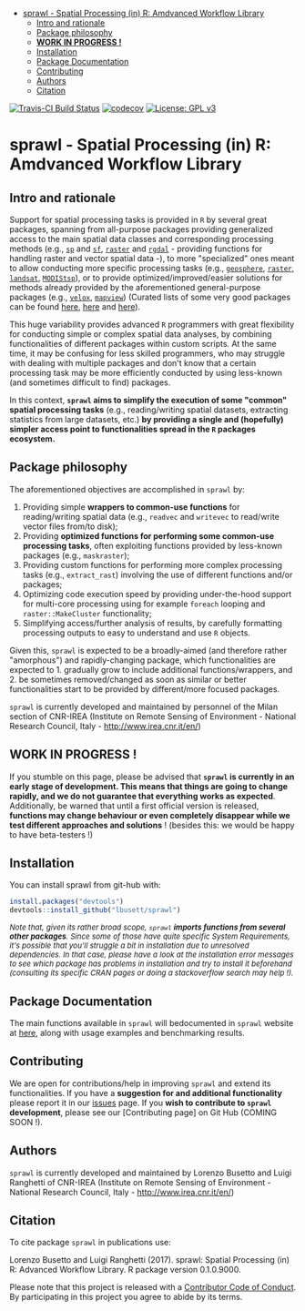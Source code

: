 
-   [sprawl - Spatial Processing (in) R: Amdvanced Workflow Library](#sprawl---spatial-processing-in-r-amdvanced-workflow-library)
    -   [Intro and rationale](#intro-and-rationale)
    -   [Package philosophy](#package-philosophy)
    -   [**WORK IN PROGRESS !**](#work-in-progress)
    -   [Installation](#installation)
    -   [Package Documentation](#package-documentation)
    -   [Contributing](#contributing)
    -   [Authors](#authors)
    -   [Citation](#citation)

<!-- README.md is generated from README.Rmd. Please edit that file -->
[![Travis-CI Build Status](https://travis-ci.org/lbusett/sprawl.svg?branch=master)](https://travis-ci.org/lbusett/sprawl) [![codecov](https://codecov.io/gh/lbusett/sprawl/branch/master/graph/badge.svg?token=0yWdr6gWG7)](https://codecov.io/gh/lbusett/sprawl) [![License: GPL v3](https://img.shields.io/badge/License-GPL%20v3-blue.svg)](http://www.gnu.org/licenses/gpl-3.0)

sprawl - Spatial Processing (in) R: Amdvanced Workflow Library
==============================================================

Intro and rationale
-------------------

Support for spatial processing tasks is provided in `R` by several great packages, spanning from all-purpose packages providing generalized access to the main spatial data classes and corresponding processing methods (e.g., [`sp`](https://cran.r-project.org/web/packages/sp/index.html) and [`sf`](https://cran.r-project.org/web/packages/sf/index.html), [`raster`](https://cran.r-project.org/web/packages/raster/index.html) and [`rgdal`](https://cran.r-project.org/web/packages/rgdal/index.html) - providing functions for handling raster and vector spatial data -), to more "specialized" ones meant to allow conducting more specific processing tasks (e.g., [`geosphere`](https://cran.r-project.org/web/packages/geosphere/index.html), [`raster`](https://cran.r-project.org/web/packages/raster/index.html), [`landsat`](https://cran.r-project.org/web/packages/landsat/index.html), [`MODIStsp`](https://cran.r-project.org/web/packages/MODIStsp/index.html)), or to provide optimized/improved/easier solutions for methods already provided by the aforementioned general-purpose packages (e.g., [`velox`](https://cran.r-project.org/web/packages/velox/index.html), [`mapview`](https://cran.r-project.org/web/packages/mapview/index.html)) (Curated lists of some very good packages can be found [here](https://cran.r-project.org/web/views/Spatial.html), [here](https://ropensci.org/blog/blog/2016/11/22/geospatial-suite) and [here](https://github.com/ropensci/maptools)).

This huge variability provides advanced `R` programmers with great flexibility for conducting simple or complex spatial data analyses, by combining functionalities of different packages within custom scripts. At the same time, it may be confusing for less skilled programmers, who may struggle with dealing with multiple packages and don't know that a certain processing task may be more efficiently conducted by using less-known (and sometimes difficult to find) packages.

In this context, **`sprawl` aims to simplify the execution of some "common" spatial processing tasks** (e.g., reading/writing spatial datasets, extracting statistics from large datasets, etc.) **by providing a single and (hopefully) simpler access point to functionalities spread in the `R` packages ecosystem.**

Package philosophy
------------------

The aforementioned objectives are accomplished in `sprawl` by:

1.  Providing simple **wrappers to common-use functions** for reading/writing spatial data (e.g., `readvec` and `writevec` to read/write vector files from/to disk);
2.  Providing **optimized functions for performing some common-use processing tasks**, often exploiting functions provided by less-known packages (e.g., `maskraster`);
3.  Providing custom functions for performing more complex processing tasks (e.g., `extract_rast`) involving the use of different functions and/or packages;
4.  Optimizing code execution speed by providing under-the-hood support for multi-core processing using for example `foreach` looping and `raster::MakeCluster` functionality;
5.  Simplifying access/further analysis of results, by carefully formatting processing outputs to easy to understand and use `R` objects.

Given this, `sprawl` is expected to be a broadly-aimed (and therefore rather "amorphous") and rapidly-changing package, which functionalities are expected to 1. gradually grow to include additional functions/wrappers, and 2. be sometimes removed/changed as soon as similar or better functionalities start to be provided by different/more focused packages.

`sprawl` is currently developed and maintained by personnel of the Milan section of CNR-IREA (Institute on Remote Sensing of Environment - National Research Council, Italy - <http://www.irea.cnr.it/en/>)

**WORK IN PROGRESS !**
----------------------

If you stumble on this page, please be advised that **`sprawl` is currently in an early stage of development. This means that things are going to change rapidly, and we do not guarantee that everything works as expected**. Additionally, be warned that until a first official version is released, **functions may change behaviour or even completely disappear while we test different approaches and solutions** ! (besides this: we would be happy to have beta-testers !)

Installation
------------

You can install sprawl from git-hub with:

``` r
install.packages("devtools")
devtools::install_github("lbusett/sprawl")
```

<font size="2"> *Note that, given its rather broad scope, `sprawl` **imports functions from several other packages**. Since some of those have quite specific System Requirements, it's possible that you'll struggle a bit in installation due to unresolved dependencies. In that case, please have a look at the installation error messages to see which package has problems in installation and try to install it beforehand (consulting its specific CRAN pages or doing a stackoverflow search may help !).* </font>

Package Documentation
---------------------

The main functions available in `sprawl` will bedocumented in `sprawl` website at [here](https://lbusett.github.io/sprawl), along with usage examples and benchmarking results.

Contributing
------------

We are open for contributions/help in improving `sprawl` and extend its functionalities. If you have a **suggestion for and additional functionality** please report it in our [issues](https://github.com/lbusett/sprawl/issues) page. If you **wish to contribute to `sprawl` development**, please see our \[Contributing page\] on Git Hub (COMING SOON !).

Authors
-------

`sprawl` is currently developed and maintained by Lorenzo Busetto and Luigi Ranghetti of CNR-IREA (Institute on Remote Sensing of Environment - National Research Council, Italy - <http://www.irea.cnr.it/en/>)

Citation
--------

To cite package `sprawl` in publications use:

Lorenzo Busetto and Luigi Ranghetti (2017). sprawl: Spatial Processing (in) R: Advanced Workflow Library. R package version 0.1.0.9000.

Please note that this project is released with a [Contributor Code of Conduct](https://lbusett.github.io/sprawl/articles/conduct.html). By participating in this project you agree to abide by its terms.
